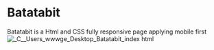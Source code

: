 # Batatabit
Batatabit is a Html and CSS fully responsive page applying mobile first
![_C__Users_wwwge_Desktop_Batatabit_index html](https://user-images.githubusercontent.com/48659137/109509083-d0b7e200-7aa0-11eb-9c6e-a326d8e6f4a9.png)

